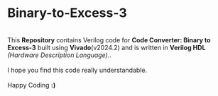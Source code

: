 # Binary-to-Excess-3
<br>
This <b>Repository</b> contains Verilog code for <b>Code Converter: Binary to Excess-3</b> built using <b>Vivado</b>(v2024.2) and is written in <b>Verilog HDL</b> <i>(Hardware Description Language).</i>.
<br><br>
I hope you find this code really understandable. <br><br> Happy Coding <b>:)</b>
